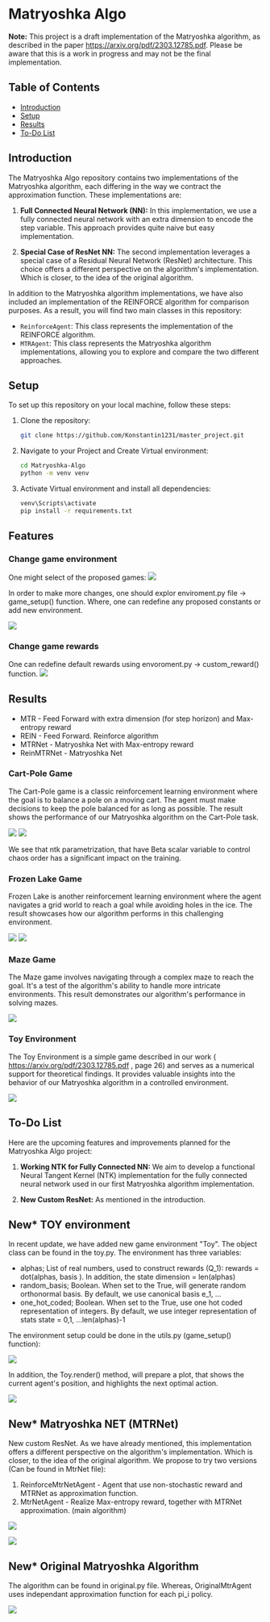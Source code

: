 # Matryoshka Algo

**Note:** This project is a draft implementation of the Matryoshka algorithm, as described in the paper https://arxiv.org/pdf/2303.12785.pdf. Please be aware that this is a work in progress and may not be the final implementation.

## Table of Contents
- [Introduction](#introduction)
- [Setup](#setup)
- [Results](#results)
- [To-Do List](#to-do-list)

## Introduction

The Matryoshka Algo repository contains two implementations of the Matryoshka algorithm, each differing in the way we contract the approximation function. These implementations are:

1. **Full Connected Neural Network (NN):** In this implementation, we use a fully connected neural network with an extra dimension to encode the step variable. This approach provides quite naive but easy implementation.

2. **Special Case of ResNet NN:** The second implementation leverages a special case of a Residual Neural Network (ResNet) architecture. This choice offers a different perspective on the algorithm's implementation. Which is closer, to the idea of the original algorithm.

In addition to the Matryoshka algorithm implementations, we have also included an implementation of the REINFORCE algorithm for comparison purposes. As a result, you will find two main classes in this repository:

- `ReinforceAgent`: This class represents the implementation of the REINFORCE algorithm.
- `MTRAgent`: This class represents the Matryoshka algorithm implementations, allowing you to explore and compare the two different approaches.








## Setup

To set up this repository on your local machine, follow these steps:

1. Clone the repository:
   ```sh
   git clone https://github.com/Konstantin1231/master_project.git
   
2. Navigate to your Project and Create Virtual environment:
   ```sh
   cd Matryoshka-Algo
   python -m venv venv
3. Activate Virtual environment and install all dependencies:
   ```sh
   venv\Scripts\activate
   pip install -r requirements.txt
   
## Features

### Change game environment 
One might select of the proposed games:
![](images/environment.png)

In order to make more changes, one should explor enviroment.py file -> game_setup() function.
Where, one can redefine any proposed constants or add new environment. 

![](images/game_setup.png)

### Change game rewards
One can redefine default rewards using envoroment.py -> custom_reward() function.
![](images/custom_reward.png)

## Results

- MTR  - Feed Forward with extra dimension (for step horizon) and Max-entropy reward
- REIN - Feed Forward. Reinforce algorithm 
- MTRNet - Matryoshka Net with Max-entropy reward
- ReinMTRNet - Matryoshka Net

### Cart-Pole Game
The Cart-Pole game is a classic reinforcement learning environment where the goal is to balance a pole on a moving cart. The agent must make decisions to keep the pole balanced for as long as possible. The result shows the performance of our Matryoshka algorithm on the Cart-Pole task.

![](images/Cart_1.jpg)
![](images/Cart_4.jpg)

We see that ntk parametrization, that have Beta scalar variable to control chaos order has a significant impact on the training.

### Frozen Lake Game
Frozen Lake is another reinforcement learning environment where the agent navigates a grid world to reach a goal while avoiding holes in the ice. The result showcases how our algorithm performs in this challenging environment.

![](images/Lake.jpg)
![](images/Lake_1.jpg)

### Maze Game
The Maze game involves navigating through a complex maze to reach the goal. It's a test of the algorithm's ability to handle more intricate environments. This result demonstrates our algorithm's performance in solving mazes.

![](images/Maze.jpg)

### Toy Environment
The Toy Environment is a simple game described in our work ( https://arxiv.org/pdf/2303.12785.pdf , page 26) and serves as a numerical support for theoretical findings. It provides valuable insights into the behavior of our Matryoshka algorithm in a controlled environment.

![](images/Toy_1.jpg)


## To-Do List

Here are the upcoming features and improvements planned for the Matryoshka Algo project:

1. **Working NTK for Fully Connected NN:** We aim to develop a functional Neural Tangent Kernel (NTK) implementation for the fully connected neural network used in our first Matryoshka algorithm implementation. 

2. **New Custom ResNet:** As mentioned in the introduction.


## New* TOY environment 

In recent update, we have added new game environment "Toy".
The object class can be found in the toy.py.
The environment has three variables:
- alphas; List of real numbers, used to construct rewards (Q_1): rewards = dot(alphas, basis ). In addition, the state dimension = len(alphas)
- random_basis; Boolean. When set to the True, will generate random orthonormal basis. By default, we use canonical basis e_1, ...
- one_hot_coded; Boolean. When set to the True, use one hot coded representation of integers. By default, we use integer representation of stats state = 0,1, ...len(alphas)-1

The environment setup could be done in the utils.py (game_setup() function):

![](images/picture1.png)

In addition, the Toy.render() method, will prepare a plot, that shows the current agent's position, and highlights the next optimal action.

![](images/picture2.png)

## New* Matryoshka NET (MTRNet)

New custom ResNet. As we have already mentioned, this implementation offers a different perspective on the algorithm's implementation. Which is closer, to the idea of the original algorithm.
We propose to try two versions (Can be found in MtrNet file):
1. ReinforceMtrNetAgent - Agent that use non-stochastic reward and MTRNet as approximation function.
2. MtrNetAgent - Realize Max-entropy reward, together with MTRNet approximation. (main algorithm)

![](images/Toy_3.jpg)

![](images/toy.png)

## New* Original Matryoshka Algorithm 

The algorithm can be found in original.py file. Whereas, OriginalMtrAgent uses independant approximation function for each pi_i policy. 

![](images/Toy_4.jpg)

